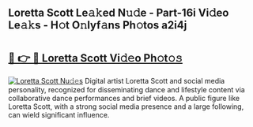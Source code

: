 ## Loretta Scott Le𝚊𝚔ed N𝚞𝚍e - Part-16i Vi𝚍eo Le𝚊𝚔s - H𝚘t O𝚗lyf𝚊ns Ph𝚘tos a2i4j

# <h2><a href="http://hf08hgi.feru.top/?c=Loretta+Scott">🔗 👉 🔴 Loretta Scott Vi𝚍𝚎o Ph𝚘t𝚘𝚜</a></h2>

[![Loretta Scott Nu𝚍𝚎s](https://i.imgur.com/0TWrTi3.gif)](http://hf08hgi.feru.top/?c=Loretta+Scott)
Digital artist Loretta Scott and social media personality, recognized for disseminating dance and lifestyle content via collaborative dance performances and brief videos. A public figure like Loretta Scott, with a strong social media presence and a large following, can wield significant influence. 
